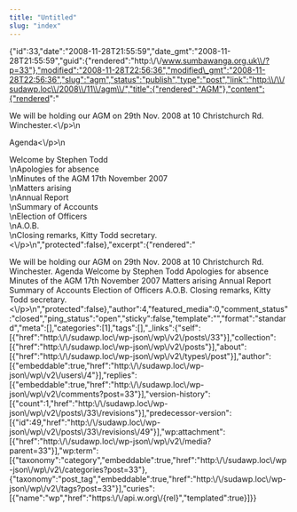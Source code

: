 ```yaml
---
title: "Untitled"
slug: "index"
---
```


{"id":33,"date":"2008-11-28T21:55:59","date\_gmt":"2008-11-28T21:55:59","guid":{"rendered":"http:\\/\\/www.sumbawanga.org.uk\\/?p=33"},"modified":"2008-11-28T22:56:36","modified\_gmt":"2008-11-28T22:56:36","slug":"agm","status":"publish","type":"post","link":"http:\\/\\/sudawp.loc\\/2008\\/11\\/agm\\/","title":{"rendered":"AGM"},"content":{"rendered":"

We will be holding our AGM on 29th Nov. 2008 at 10 Christchurch Rd. Winchester.<\\/p>\\n

Agenda<\\/p>\\n

Welcome by Stephen Todd  
\\nApologies for absence  
\\nMinutes of the AGM 17th November 2007  
\\nMatters arising  
\\nAnnual Report  
\\nSummary of Accounts  
\\nElection of Officers  
\\nA.O.B.  
\\nClosing remarks, Kitty Todd secretary.<\\/p>\\n","protected":false},"excerpt":{"rendered":"

We will be holding our AGM on 29th Nov. 2008 at 10 Christchurch Rd. Winchester. Agenda Welcome by Stephen Todd Apologies for absence Minutes of the AGM 17th November 2007 Matters arising Annual Report Summary of Accounts Election of Officers A.O.B. Closing remarks, Kitty Todd secretary.<\\/p>\\n","protected":false},"author":4,"featured\_media":0,"comment\_status":"closed","ping\_status":"open","sticky":false,"template":"","format":"standard","meta":\[\],"categories":\[1\],"tags":\[\],"\_links":{"self":\[{"href":"http:\\/\\/sudawp.loc\\/wp-json\\/wp\\/v2\\/posts\\/33"}\],"collection":\[{"href":"http:\\/\\/sudawp.loc\\/wp-json\\/wp\\/v2\\/posts"}\],"about":\[{"href":"http:\\/\\/sudawp.loc\\/wp-json\\/wp\\/v2\\/types\\/post"}\],"author":\[{"embeddable":true,"href":"http:\\/\\/sudawp.loc\\/wp-json\\/wp\\/v2\\/users\\/4"}\],"replies":\[{"embeddable":true,"href":"http:\\/\\/sudawp.loc\\/wp-json\\/wp\\/v2\\/comments?post=33"}\],"version-history":\[{"count":1,"href":"http:\\/\\/sudawp.loc\\/wp-json\\/wp\\/v2\\/posts\\/33\\/revisions"}\],"predecessor-version":\[{"id":49,"href":"http:\\/\\/sudawp.loc\\/wp-json\\/wp\\/v2\\/posts\\/33\\/revisions\\/49"}\],"wp:attachment":\[{"href":"http:\\/\\/sudawp.loc\\/wp-json\\/wp\\/v2\\/media?parent=33"}\],"wp:term":\[{"taxonomy":"category","embeddable":true,"href":"http:\\/\\/sudawp.loc\\/wp-json\\/wp\\/v2\\/categories?post=33"},{"taxonomy":"post\_tag","embeddable":true,"href":"http:\\/\\/sudawp.loc\\/wp-json\\/wp\\/v2\\/tags?post=33"}\],"curies":\[{"name":"wp","href":"https:\\/\\/api.w.org\\/{rel}","templated":true}\]}}
